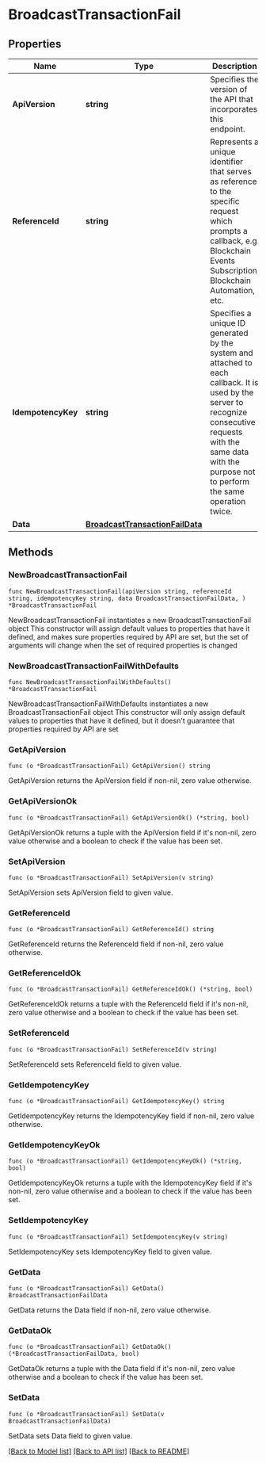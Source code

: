 # BroadcastTransactionFail

## Properties

Name | Type | Description | Notes
------------ | ------------- | ------------- | -------------
**ApiVersion** | **string** | Specifies the version of the API that incorporates this endpoint. | 
**ReferenceId** | **string** | Represents a unique identifier that serves as reference to the specific request which prompts a callback, e.g. Blockchain Events Subscription, Blockchain Automation, etc. | 
**IdempotencyKey** | **string** | Specifies a unique ID generated by the system and attached to each callback. It is used by the server to recognize consecutive requests with the same data with the purpose not to perform the same operation twice. | 
**Data** | [**BroadcastTransactionFailData**](BroadcastTransactionFailData.md) |  | 

## Methods

### NewBroadcastTransactionFail

`func NewBroadcastTransactionFail(apiVersion string, referenceId string, idempotencyKey string, data BroadcastTransactionFailData, ) *BroadcastTransactionFail`

NewBroadcastTransactionFail instantiates a new BroadcastTransactionFail object
This constructor will assign default values to properties that have it defined,
and makes sure properties required by API are set, but the set of arguments
will change when the set of required properties is changed

### NewBroadcastTransactionFailWithDefaults

`func NewBroadcastTransactionFailWithDefaults() *BroadcastTransactionFail`

NewBroadcastTransactionFailWithDefaults instantiates a new BroadcastTransactionFail object
This constructor will only assign default values to properties that have it defined,
but it doesn't guarantee that properties required by API are set

### GetApiVersion

`func (o *BroadcastTransactionFail) GetApiVersion() string`

GetApiVersion returns the ApiVersion field if non-nil, zero value otherwise.

### GetApiVersionOk

`func (o *BroadcastTransactionFail) GetApiVersionOk() (*string, bool)`

GetApiVersionOk returns a tuple with the ApiVersion field if it's non-nil, zero value otherwise
and a boolean to check if the value has been set.

### SetApiVersion

`func (o *BroadcastTransactionFail) SetApiVersion(v string)`

SetApiVersion sets ApiVersion field to given value.


### GetReferenceId

`func (o *BroadcastTransactionFail) GetReferenceId() string`

GetReferenceId returns the ReferenceId field if non-nil, zero value otherwise.

### GetReferenceIdOk

`func (o *BroadcastTransactionFail) GetReferenceIdOk() (*string, bool)`

GetReferenceIdOk returns a tuple with the ReferenceId field if it's non-nil, zero value otherwise
and a boolean to check if the value has been set.

### SetReferenceId

`func (o *BroadcastTransactionFail) SetReferenceId(v string)`

SetReferenceId sets ReferenceId field to given value.


### GetIdempotencyKey

`func (o *BroadcastTransactionFail) GetIdempotencyKey() string`

GetIdempotencyKey returns the IdempotencyKey field if non-nil, zero value otherwise.

### GetIdempotencyKeyOk

`func (o *BroadcastTransactionFail) GetIdempotencyKeyOk() (*string, bool)`

GetIdempotencyKeyOk returns a tuple with the IdempotencyKey field if it's non-nil, zero value otherwise
and a boolean to check if the value has been set.

### SetIdempotencyKey

`func (o *BroadcastTransactionFail) SetIdempotencyKey(v string)`

SetIdempotencyKey sets IdempotencyKey field to given value.


### GetData

`func (o *BroadcastTransactionFail) GetData() BroadcastTransactionFailData`

GetData returns the Data field if non-nil, zero value otherwise.

### GetDataOk

`func (o *BroadcastTransactionFail) GetDataOk() (*BroadcastTransactionFailData, bool)`

GetDataOk returns a tuple with the Data field if it's non-nil, zero value otherwise
and a boolean to check if the value has been set.

### SetData

`func (o *BroadcastTransactionFail) SetData(v BroadcastTransactionFailData)`

SetData sets Data field to given value.



[[Back to Model list]](../README.md#documentation-for-models) [[Back to API list]](../README.md#documentation-for-api-endpoints) [[Back to README]](../README.md)


